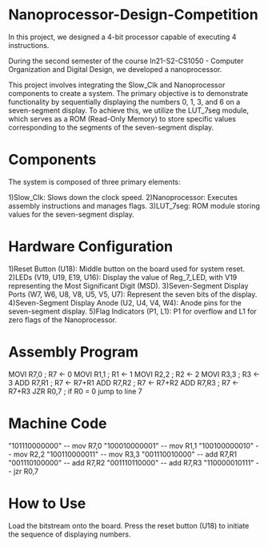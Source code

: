 # Nanoprocessor-Design-Competition
In this project, we designed a 4-bit processor capable of executing 4 instructions.

During the second semester of the course In21-S2-CS1050 - Computer Organization and Digital Design, we developed a nanoprocessor.

This project involves integrating the Slow_Clk and Nanoprocessor components to create a system. The primary objective is to demonstrate functionality by sequentially displaying the numbers 0, 1, 3, and 6 on a seven-segment display. To achieve this, we utilize the LUT_7seg module, which serves as a ROM (Read-Only Memory) to store specific values corresponding to the segments of the seven-segment display.

# Components
The system is composed of three primary elements:

1)Slow_Clk: Slows down the clock speed.
2)Nanoprocessor: Executes assembly instructions and manages flags.
3)LUT_7seg: ROM module storing values for the seven-segment display.

# Hardware Configuration
1)Reset Button (U18): Middle button on the board used for system reset.
2)LEDs (V19, U19, E19, U16): Display the value of Reg_7_LED, with V19 representing the Most Significant Digit (MSD).
3)Seven-Segment Display Ports (W7, W6, U8, V8, U5, V5, U7): Represent the seven bits of the display.
4)Seven-Segment Display Anode (U2, U4, V4, W4): Anode pins for the seven-segment display.
5)Flag Indicators (P1, L1): P1 for overflow and L1 for zero flags of the Nanoprocessor.

# Assembly Program
MOVI R7,0 ; R7 <- 0
MOVI R1,1 ; R1 <- 1
MOVI R2,2 ; R2 <- 2
MOVI R3,3 ; R3 <- 3
ADD R7,R1 ; R7 <- R7+R1
ADD R7,R2 ; R7 <- R7+R2
ADD R7,R3 ; R7 <- R7+R3
JZR R0,7 ; if R0 = 0 jump to line 7

# Machine Code
"101110000000" -- mov R7,0
"100010000001" -- mov R1,1
"100100000010" -- mov R2,2
"100110000011" -- mov R3,3
"001110010000" -- add R7,R1
"001110100000" -- add R7,R2
"001110110000" -- add R7,R3
"110000010111" -- jzr R0,7

# How to Use
Load the bitstream onto the board.
Press the reset button (U18) to initiate the sequence of displaying numbers.

